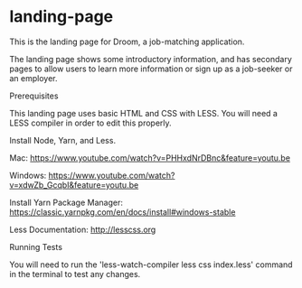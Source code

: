 # landing-page

This is the landing page for Droom, a job-matching application.

The landing page shows some introductory information, and has secondary pages to allow users to learn more information or sign up as a job-seeker or an employer.

Prerequisites

This landing page uses basic HTML and CSS with LESS. You will need a LESS compiler in order to edit this properly.

Install Node, Yarn, and Less.

Mac:
https://www.youtube.com/watch?v=PHHxdNrDBnc&feature=youtu.be

Windows:
https://www.youtube.com/watch?v=xdwZb_GcqbI&feature=youtu.be

Install Yarn Package Manager:
https://classic.yarnpkg.com/en/docs/install#windows-stable

Less Documentation:
http://lesscss.org

Running Tests

You will need to run the 'less-watch-compiler less css index.less' command in the terminal to test
any changes.

